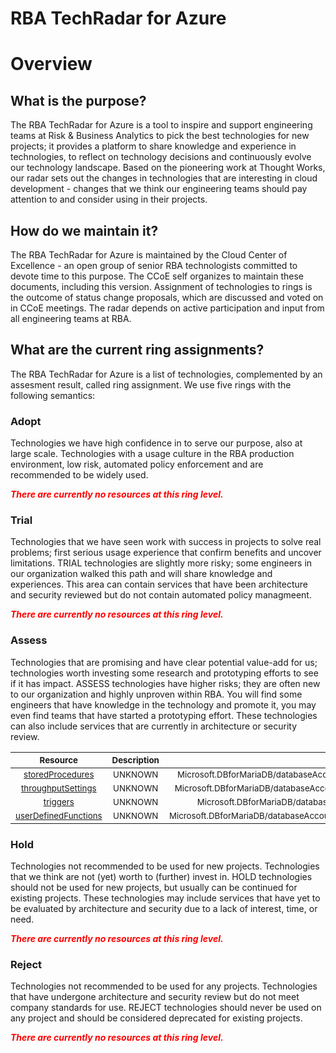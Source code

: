 
RBA TechRadar for Azure
=======================

# Overview

## What is the purpose?


The RBA TechRadar for Azure is a tool to inspire and support engineering teams at Risk & Business Analytics to pick the best technologies for new projects; it provides a platform to share knowledge and experience in technologies, to reflect on technology decisions and continuously evolve our technology landscape.  Based on the pioneering work at Thought Works, our radar sets out the changes in technologies that are interesting in cloud development - changes that we think our engineering teams should pay attention to and consider using in their projects.
## How do we maintain it?


The RBA TechRadar for Azure is maintained by the Cloud Center of Excellence - an open group of senior RBA technologists committed to devote time to this purpose.  The CCoE self organizes to maintain these documents, including this version.  Assignment of technologies to rings is the outcome of status change proposals, which are discussed and voted on in CCoE meetings.  The radar depends on active participation and input from all engineering teams at RBA.
## What are the current ring assignments?


The RBA TechRadar for Azure is a list of technologies, complemented by an assesment result, called ring assignment.  We use five rings with the following semantics:
### Adopt


Technologies we have high confidence in to serve our purpose, also at large scale.  Technologies with a usage culture in the RBA production environment, low risk, automated policy enforcement and are recommended to be widely used.  
  
***<font color="red"> There are currently no resources at this ring level. </font>***
### Trial


Technologies that we have seen work with success in projects to solve real problems;  first serious usage experience that confirm benefits and uncover limitations.  TRIAL technologies are slightly more risky; some engineers in our organization walked this path and will share knowledge and experiences.  This area can contain services that have been architecture and security reviewed but do not contain automated policy managmeent.  
  
***<font color="red"> There are currently no resources at this ring level. </font>***
### Assess


Technologies that are promising and have clear potential value-add for us; technologies worth investing some research and prototyping efforts to see if it has impact.  ASSESS technologies have higher risks;  they are often new to our organization and highly unproven within RBA.  You will find some engineers that have knowledge in the technology and promote it, you may even find teams that have started a prototyping effort.  These technologies can also include services that are currently in architecture or security review.  

|<sub>Resource</sub>|<sub>Description</sub>|<sub>Path</sub>|<sub>Status</sub>|
| :---: | :---: | :---: | :---: |
|<sub>[storedProcedures](https://github.com/openrba/python-azure-techradar/tree/master/Microsoft.DBforMariaDB/databaseAccounts/sqlDatabases/containers/storedProcedures)</sub>|<sub>UNKNOWN</sub>|<sub>Microsoft.DBforMariaDB/databaseAccounts/sqlDatabases/containers/storedProcedures</sub>|<sub>ASSESS</sub>|
|<sub>[throughputSettings](https://github.com/openrba/python-azure-techradar/tree/master/Microsoft.DBforMariaDB/databaseAccounts/sqlDatabases/containers/throughputSettings)</sub>|<sub>UNKNOWN</sub>|<sub>Microsoft.DBforMariaDB/databaseAccounts/sqlDatabases/containers/throughputSettings</sub>|<sub>ASSESS</sub>|
|<sub>[triggers](https://github.com/openrba/python-azure-techradar/tree/master/Microsoft.DBforMariaDB/databaseAccounts/sqlDatabases/containers/triggers)</sub>|<sub>UNKNOWN</sub>|<sub>Microsoft.DBforMariaDB/databaseAccounts/sqlDatabases/containers/triggers</sub>|<sub>ASSESS</sub>|
|<sub>[userDefinedFunctions](https://github.com/openrba/python-azure-techradar/tree/master/Microsoft.DBforMariaDB/databaseAccounts/sqlDatabases/containers/userDefinedFunctions)</sub>|<sub>UNKNOWN</sub>|<sub>Microsoft.DBforMariaDB/databaseAccounts/sqlDatabases/containers/userDefinedFunctions</sub>|<sub>ASSESS</sub>|

### Hold


Technologies not recommended to be used for new projects. Technologies that we think are not (yet) worth to (further) invest in.  HOLD technologies should not be used for new projects, but usually can be continued for existing projects.  These technologies may include services that have yet to be evaluated by architecture and security due to a lack of interest, time, or need.  
  
***<font color="red"> There are currently no resources at this ring level. </font>***
### Reject


Technologies not recommended to be used for any projects. Technologies that have undergone architecture and security review but do not meet company standards for use.  REJECT technologies should never be used on any project and should be considered deprecated for existing projects.  
  
***<font color="red"> There are currently no resources at this ring level. </font>***
